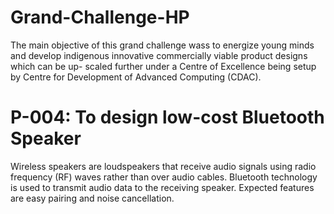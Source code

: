 # Grand-Challenge-HP
The main objective of this grand challenge wass to energize young minds and develop indigenous innovative commercially viable 
product designs which can be up- scaled further under a Centre of Excellence being setup by Centre for Development of Advanced 
Computing (CDAC).
# P-004: To design low-cost Bluetooth Speaker
Wireless speakers are loudspeakers that receive audio signals using radio frequency (RF) waves rather than over audio cables. 
Bluetooth technology is used to transmit audio data to the receiving speaker. Expected features are easy pairing and noise cancellation.
